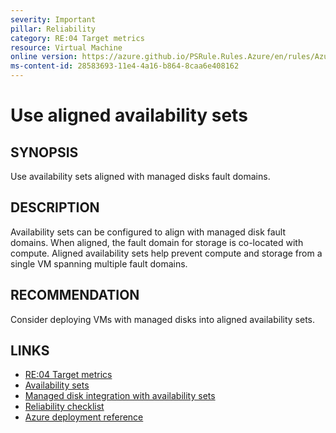 ```yaml
---
severity: Important
pillar: Reliability
category: RE:04 Target metrics
resource: Virtual Machine
online version: https://azure.github.io/PSRule.Rules.Azure/en/rules/Azure.VM.ASAlignment/
ms-content-id: 28583693-11e4-4a16-b864-8caa6e408162
---
```


# Use aligned availability sets

## SYNOPSIS

Use availability sets aligned with managed disks fault domains.

## DESCRIPTION

Availability sets can be configured to align with managed disk fault domains.
When aligned, the fault domain for storage is co-located with compute.
Aligned availability sets help prevent compute and storage from a single VM spanning multiple fault domains.

## RECOMMENDATION

Consider deploying VMs with managed disks into aligned availability sets.

## LINKS

- [RE:04 Target metrics](https://learn.microsoft.com/azure/well-architected/reliability/metrics)
- [Availability sets](https://learn.microsoft.com/azure/virtual-machines/availability#availability-sets)
- [Managed disk integration with availability sets](https://learn.microsoft.com/azure/virtual-machines/managed-disks-overview)
- [Reliability checklist](https://learn.microsoft.com/azure/architecture/checklist/resiliency-per-service#virtual-machines)
- [Azure deployment reference](https://learn.microsoft.com/en-us/azure/templates/microsoft.compute/availabilitysets)
